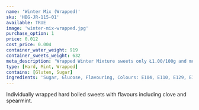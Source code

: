```yaml
---
name: 'Winter Mix (Wrapped)'
sku: 'HBG-JR-115-01'
available: TRUE
image: 'winter-mix-wrapped.jpg'
purchase_option: 1
price: 0.012
cost_price: 0.004
container_water_weight: 919
container_sweets_weight: 632
meta_description: 'Wrapped Winter Mixture sweets only Ł1.00/100g and more at Humbugs Confectionery Store. Specialists in satisfying your sweet tooth!'
type: [Hard, Mint, Wrapped]
contains: [Gluten, Sugar]
ingredients: 'Sugar, Glucose, Flavouring, Colours: E104, E110, E129, E133, E150C, E153'
---
```

Individually wrapped hard boiled sweets with flavours including clove and spearmint.